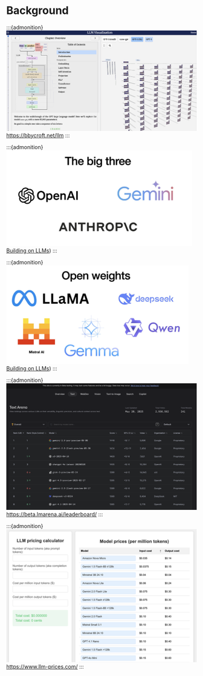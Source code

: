 # Background

:::{admonition}
![image](./images/background-visualization.png)
https://bbycroft.net/llm
:::

:::{admonition}
![image](./images/background-big-3.png)
[Building on LLMs](https://simonwillison.net/2025/May/15/building-on-llms/))
:::

:::{admonition}
![image](./images/background-open-weights.png)
[Building on LLMs](https://simonwillison.net/2025/May/15/building-on-llms/))
:::

:::{admonition}
![image](./images/background-arena.png)
https://beta.lmarena.ai/leaderboard/
:::

:::{admonition}
![image](./images/background-pricing.png)
https://www.llm-prices.com/
:::
